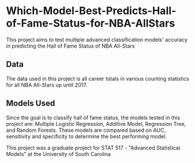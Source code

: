 # Which-Model-Best-Predicts-Hall-of-Fame-Status-for-NBA-AllStars
This project aims to test multiple advanced classification models' accuracy in predicting the Hall of Fame Status of NBA All-Stars


## Data
The data used in this project is all career totals in various counting statistics for all NBA All-Stars up until 2017. 

## Models Used
Since the goal is to classify hall of fame status, the models tested in this project are: Multiple Logistic Regression, Additive Model, Regression Tree, and Random Forests. These models are compared based on AUC, sensitivity and specificity to determine the best performing model. 



This project was a graduate project for STAT 517 - "Advanced Statistical Models" at the University of South Carolina

